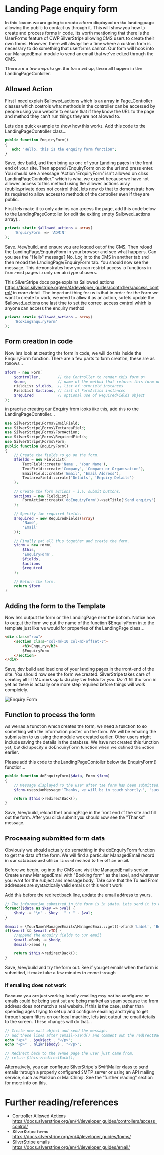 # Landing Page enquiry form

In this lesson we are going to create a form displayed on the landing page allowing the public to contact us through it. This will show you how to create and process forms in code. Its worth mentioning that there is the UserForms feature of CWP SilverStripe allowing CMS users to create their own forms. However, there will always be a time where a custom form is necessary to do something that userforms cannot. Our form will hook into our ManagedEmail module to send an email that we've edited through the CMS.


There are a few steps to get the form set up, these all happen in the LandingPageContoller.

## Allowed Action

First I need explain $allowed_actions which is an array in Page_Controller classes which controls what methods in the controller can be accessed by people using your website to ensure that if they know the URL to the page and method they can't run things they are not allowed to.

Lets do a quick example to show how this works. Add this code to the LandingPageController class...

```php
public function EnquiryForm()
{
   echo "Hello, this is the enquiry form function";
}
```

Save, dev build, and then bring up one of your Landing pages in the front end of your site. Then append /EnquiryForm on to the url and press enter. You should see a message "Action 'EnquiryForm' isn't allowed on class LandingPageController." which is what we expect because we have not allowed access to this method using the allowed actions array (public/private does not control this), lets now do that to demonstrate how its required to allow access to methods of the controller even if they are public.

First lets make it so only admins can access the page, add this code below to the LandingPageContoller (or edit the exiting empty $allowed_actions array)...

```php
private static $allowed_actions = array(
    'EnquiryForm' => 'ADMIN'
);
```

Save, /dev/build, and ensure you are logged out of the CMS. Then reload the LandingPage/EnquiryForm in your browser and see what happens. Can you see the "Hello" message? No. Log in to the CMS in another tab and then reload the LandingPage/EnquiryForm tab. You should now see the message. This demonstrates how you can restrict access to functions in front-end pages to only certain type of users.

This SilverStripe docs page explains $allowed_actions https://docs.silverstripe.org/en/4/developer_guides/controllers/access_control/ in more detail. The important thing for us is that in order for the Form we want to create to work, we need to allow it as an action, so lets update the $allowed_actions one last time to set the correct access control which is anyone can access the enquiry method

```php
private static $allowed_actions = array(
    'BookingEnquiryForm'
);
```

## Form creation in code

Now lets look at creating the form in code, we will do this inside the EnquiryForm function. There are a few parts to form creation, these are as follows...

```php
$form = new Form(
    $controller,        // the Controller to render this form on
    $name,              // name of the method that returns this form on the controller
    FieldList $fields,  // list of FormField instances
    FieldList $actions, // list of FormAction instances
    $required           // optional use of RequiredFields object
);
```

In practise creating our Enquiry from looks like this, add this to the LandingPageController...

```php
use SilverStripe\Forms\EmailField;
use SilverStripe\Forms\TextareaField;
use SilverStripe\Forms\FormAction;
use SilverStripe\Forms\RequiredFields;
use SilverStripe\Forms\Form;
public function EnquiryForm()
{
    // Create the fields to go on the form.
    $fields = new FieldList(
        TextField::create('Name', 'Your Name'),
        TextField::create('Company', 'Company or Organisation'),
        EmailField::create('Email', 'Email Address'),
        TextareaField::create('Details', 'Enquiry Details')
    );

    // Create the form actions - i.e. submit buttons.
    $actions = new FieldList(
        FormAction::create('doEnquiryForm')->setTitle('Send enquiry')
    );

    // Specify the required fields.
    $required = new RequiredFields(array(
        'Name',
        'Email'
    ));

    // Finally put all this together and create the form.
    $form = new Form(
        $this,
        'EnquiryForm',
        $fields,
        $actions,
        $required
    );

    // Return the form.
    return $form;
}
```

## Adding the form to the Template

Now lets output the form on the LandingPage near the bottom. Notice how to output the form we put the name of the function $EnquiryForm in to the template just like we would for properties of the LandingPage class...

```html
<div class="row">
    <section class="col-md-10 col-md-offset-1">
        <h3>Enquiry</h3>
        $EnquiryForm
    </section>
</div>
```

Save, dev build and load one of your landing pages in the front-end of the site. You should now see the form we created. SilverStripe takes care of creating all HTML mark up to display the fields for you. Don't fill the form in yet as there is actually one more step required before things will work completely.

![Enquiry Form](img/11_booking-enquiry-form.png "Enquiry Form")

## Function to process the form

As well as a function which creates the form, we need a function to do something with the information posted on the form. We will be emailing the submission to us using the module we created earlier. Other users might include saving the details in the database. We have not created this function yet, but did specify a doEnquiryForm function when we defined the action earlier.

Please add this code to the LandingPageContoller below the EnquiryForm() function...

```php
public function doEnquiryForm($data, Form $form)
{
    // Message displayed to the user after the form has been submitted.
    $form->sessionMessage('Thanks, we will be in touch shortly.', 'success');

    return $this->redirectBack();
}
```

Save, /dev/build, reload the LandingPage in the front end of the site and fill out the form. After you click submit you should now see the "Thanks" message.

## Processing submitted form data

Obviously we should actually do something in the doEnquiryForm function to get the data off the form. We will find a particular ManagedEmail record in our database and utilise its `send` method to fire off an email.

Before we begin, log into the CMS and visit the ManagedEmails section. Create a new ManagedEmail with "Booking form" as the label, and whatever you want for the subject and message body. Take care that the To and From addresses are syntactically valid emails or this won't work.

Add this before the redirect back line, update the email address to yours.

```php
// The information submitted in the form is in $data. Lets send it to ourselves via email.
foreach($data as $key => $val) {
    $body .= "\n" . $key . " : " . $val;
}

$email = \YourName\ManagedEmails\ManagedEmail::get()->find('Label', 'Booking form');
if($email && $email->ID) {
    //append the enquiry fields to our email
    $email->Body .= $body;
    $email->send();

    return $this->redirectBack();
}

```

Save, /dev/build and try the form out. See if you get emails when the form is submitted, it make take a few minutes to come through.

### If emailing does not work

Because you are just working locally emailing may not be configured or emails could be being sent but are being marked as spam because the from address does not match a real website. If this is the case, rather than spending ages trying to set up and configure emailing and trying to get through spam filters on our local machine, lets just output the email details to the screen. These changes will do that...

```php
// Create new mail object and send the message.
// add these lines after $email->send() and comment out the redirectBack line
echo "<p>" . $subject . "</p>";
echo "<p>" . nl2br($body) . "</p>";

// Redirect back to the venue page the user just came from.
// return $this->redirectBack();
```

Alternatively, you can configure SilverStripe's SwiftMailer class to send emails through a properly configured SMTP server or using an API mailing service, such as MailGun or MailChimp. See the "further reading" section for more info on this.

# Further reading/references

* Controller Allowed Actions https://docs.silverstripe.org/en/4/developer_guides/controllers/access_control/
* SilverStripe forms https://docs.silverstripe.org/en/4/developer_guides/forms/
* SilverStripe emails https://docs.silverstripe.org/en/4/developer_guides/email/